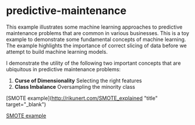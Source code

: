 # predictive-maintenance

This example illustrates some machine learning approaches to predictive maintenance problems that are common in various businesses. This is a toy example to demonstrate some fundamental concepts of machine learning. The example highlights the importance of correct slicing of data before we attempt to build machine learning models. 


I demonstrate the utility of the following two important concepts that are ubiquitous in predictive maintenance problems:
1. **Curse of Dimensionality** Selecting the right features
2. **Class Imbalance** Oversampling the minority class

[SMOTE example](http://rikunert.com/SMOTE_explained "title" target="_blank")

<a href="http://rikunert.com/SMOTE_explained" target="_blank">SMOTE example</a> 
